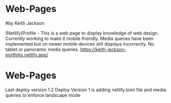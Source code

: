 # Web-Pages
#by Keith Jackson

(Netlify)Profile - This is a web page to display knowledge of web design.
Currently working to make it mobile friendly. Media queries have been 
implemented but on newer mobile devices still displays incorrectly.
No tablet or panoramic media queries. 
https://keith-jackson-portfolio.netlify.app/
# Web-Pages

Last deploy version 1.2
Deploy Version 1 is adding netlify.toml file and media queries to enforce landscape mode